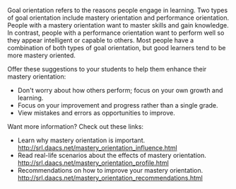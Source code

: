 Goal orientation refers to the reasons people engage in learning. Two types of goal orientation include mastery orientation and performance orientation. People with a mastery orientation want to master skills and gain knowledge. In contrast, people with a performance orientation want to perform well so they appear intelligent or capable to others. Most people have a combination of both types of goal orientation, but good learners tend to be more mastery oriented.

Offer these suggestions to your students to help them enhance their mastery orientation:
* Don't worry about how others perform; focus on your own growth and learning.
* Focus on your improvement and progress rather than a single grade.
* View mistakes and errors as opportunities to improve.

Want more information? Check out these links:
* Learn why mastery orientation is important. http://srl.daacs.net/mastery_orientation_influence.html
* Read real-life scenarios about the effects of mastery orientation. http://srl.daacs.net/mastery_orientation_profile.html
* Recommendations on how to improve your mastery orientation. http://srl.daacs.net/mastery_orientation_recommendations.html
